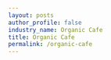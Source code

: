 ```yaml
---
layout: posts 
author_profile: false 
industry_name: Organic Cafe
title: Organic Cafe
permalink: /organic-cafe
---
```

